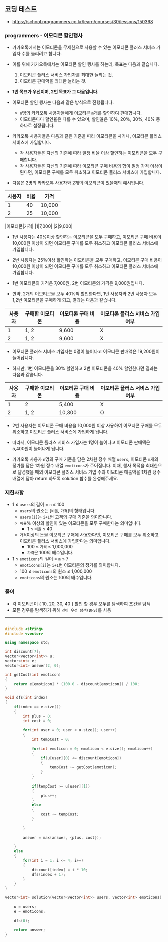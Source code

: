 ## 코딩 테스트
- https://school.programmers.co.kr/learn/courses/30/lessons/150368

### programmers - 이모티콘 할인행사

- 카카오톡에서는 이모티콘을 무제한으로 사용할 수 있는 이모티콘 플러스 서비스 가입자 수를 늘리려고 합니다.
- 이를 위해 카카오톡에서는 이모티콘 할인 행사를 하는데, 목표는 다음과 같습니다.

  1. 이모티콘 플러스 서비스 가입자를 최대한 늘리는 것.
  2. 이모티콘 판매액을 최대한 늘리는 것.

- **1번 목표가 우선이며, 2번 목표가 그 다음입니다.**

- 이모티콘 할인 행사는 다음과 같은 방식으로 진행됩니다.

  - `n`명의 카카오톡 사용자들에게 이모티콘 `m`개를 할인하여 판매합니다.
  - 이모티콘마다 할인율은 다를 수 있으며, 할인율은 10%, 20%, 30%, 40% 중 하나로 설정됩니다.

- 카카오톡 사용자들은 다음과 같은 기준을 따라 이모티콘을 사거나, 이모티콘 플러스 서비스에 가입합니다.

  - 각 사용자들은 자신의 기준에 따라 일정 비율 이상 할인하는 이모티콘을 모두 구매합니다.
  - 각 사용자들은 자신의 기준에 따라 이모티콘 구매 비용의 합이 일정 가격 이상이 된다면, 이모티콘 구매를 모두 취소하고 이모티콘 플러스 서비스에 가입합니다.

- 다음은 2명의 카카오톡 사용자와 2개의 이모티콘이 있을때의 예시입니다.

|사용자|비율|가격|
|-|-|-|
|1|40|10,000|
|2|25|10,000|

|이모티콘|가격|
|1|7,000|
|2|9,000|

- 1번 사용자는 40%이상 할인하는 이모티콘을 모두 구매하고, 이모티콘 구매 비용이 10,000원 이상이 되면 이모티콘 구매를 모두 취소하고 이모티콘 플러스 서비스에 가입합니다.
- 2번 사용자는 25%이상 할인하는 이모티콘을 모두 구매하고, 이모티콘 구매 비용이 10,000원 이상이 되면 이모티콘 구매를 모두 취소하고 이모티콘 플러스 서비스에 가입합니다.

- 1번 이모티콘의 가격은 7,000원, 2번 이모티콘의 가격은 9,000원입니다.

- 만약, 2개의 이모티콘을 모두 40%씩 할인한다면, 1번 사용자와 2번 사용자 모두 1,2번 이모티콘을 구매하게 되고, 결과는 다음과 같습니다.

|사용자|구매한 이모티콘|이모티콘 구매 비용|이모티콘 플러스 서비스 가입 여부|
|-|-|-|-|
|1|1, 2|9,600|X|
|2|1, 2|9,600|X|

- 이모티콘 플러스 서비스 가입자는 0명이 늘어나고 이모티콘 판매액은 19,200원이 늘어납니다.

- 하지만, 1번 이모티콘을 30% 할인하고 2번 이모티콘을 40% 할인한다면 결과는 다음과 같습니다.

|사용자|구매한 이모티콘|이모티콘 구매 비용|이모티콘 플러스 서비스 가입 여부|
|-|-|-|-|
|1|2|5,400|X|
|2|1, 2|10,300|O|

- 2번 사용자는 이모티콘 구매 비용을 10,000원 이상 사용하여 이모티콘 구매를 모두 취소하고 이모티콘 플러스 서비스에 가입하게 됩니다.
- 따라서, 이모티콘 플러스 서비스 가입자는 1명이 늘어나고 이모티콘 판매액은 5,400원이 늘어나게 됩니다.

- 카카오톡 사용자 `n`명의 구매 기준을 담은 2차원 정수 배열 `users`, 이모티콘 `m`개의 정가를 담은 1차원 정수 배열 `emoticons`가 주어집니다. 이때, 행사 목적을 최대한으로 달성했을 때의 이모티콘 플러스 서비스 가입 수와 이모티콘 매출액을 1차원 정수 배열에 담아 return 하도록 solution 함수를 완성해주세요.

### 제한사항
- 1 ≤ `users`의 길이 = `n` ≤ 100
  - `users`의 원소는 [`비율`, `가격`]의 형태입니다.
  - `users[i]`는 `i+1`번 고객의 구매 기준을 의미합니다.
  - `비율`% 이상의 할인이 있는 이모티콘을 모두 구매한다는 의미입니다.
    - 1 ≤ `비율` ≤ 40
  - `가격`이상의 돈을 이모티콘 구매에 사용한다면, 이모티콘 구매를 모두 취소하고 이모티콘 플러스 서비스에 가입한다는 의미입니다.
    - 100 ≤ `가격` ≤ 1,000,000
    - `가격`은 100의 배수입니다.
- 1 ≤ `emoticons`의 길이 = `m` ≤ 7
  - `emoticons[i]`는 `i+1`번 이모티콘의 정가를 의미합니다.
  - 100 ≤ `emoticons`의 원소 ≤ 1,000,000
  - `emoticons`의 원소는 100의 배수입니다.

### 풀이
- 각 이모티콘이 { 10, 20, 30, 40 } 할인 할 경우 모두를 탐색하여 조건을 탐색
- 모든 경우를 탐색하기 위해 `깊이 우선 탐색(DFS)`를 사용

---

```c++

#include <string>
#include <vector>

using namespace std;

int discount[7];
vector<vector<int>> u;
vector<int> e;
vector<int> answer(2, 0);

int getCost(int emoticon)
{
    return e[emoticon] * (100.0 - discount[emoticon]) / 100;
}

void dfs(int index)
{
    if(index == e.size())
    {
        int plus = 0;
        int cost = 0;
        
        for(int user = 0; user < u.size(); user++)
        {
            int tempCost = 0;
            
            for(int emoticon = 0; emoticon < e.size(); emoticon++)
            {
                if(u[user][0] <= discount[emoticon])
                {
                    tempCost += getCost(emoticon);
                }
            }
            
            if(tempCost >= u[user][1])
            {
                plus++;
            }
            else
            {
                cost += tempCost;
            }
            
        }
        
        answer = max(answer, {plus, cost});

    }
    else
    {
        for(int i = 1; i <= 4; i++)
        {
            discount[index] = i * 10;
            dfs(index + 1);
        }
    }
}

vector<int> solution(vector<vector<int>> users, vector<int> emoticons) {
    
    u = users;
    e = emoticons;
    
    dfs(0);
    
    return answer;
}

```
